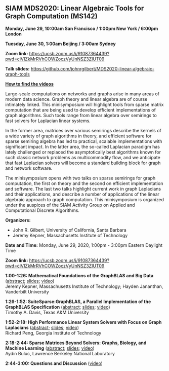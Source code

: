 ## SIAM MDS2020: Linear Algebraic Tools for Graph Computation  (MS142)

<b>Monday, June 29, 10:00am San Francisco / 1:00pm New York / 6:00pm London</b>
	
<b>Tuesday, June 30, 1:00am Beijing / 3:00am Sydney</b>

<b>Zoom link:</b> <https://ucsb.zoom.us/j/91087364439?pwd=clVIZkMrRVhCOWZoczVyUnNSZ3ZIUT09>

<b>Talk slides:</b> <https://github.com/johnrgilbert/MDS2020-linear-algebraic-graph-tools>

<b>[How to find the videos](https://docs.google.com/document/d/1ugjIXQrRsyGlaQ0vXXi3Q7NdYjl6q2b6mHvuhEexenY/edit#bookmark=id.wcwhmsdujsf7)</b>

Large-scale computations on networks and graphs arise in many areas of modern data science. Graph theory and linear algebra are of course intimately linked. This minisymposium will highlight tools from sparse matrix computation that are being used to develop efficient implementations of graph algorithms. Such tools range from linear algebra over semirings to fast solvers for Laplacian linear systems.

In the former area, matrices over various semirings describe the kernels of a wide variety of graph algorithms in theory, and efficient software for sparse semiring algebra has led to practical, scalable implementations with significant impact. In the latter area, the so-called Laplacian paradigm has lately challenged or replaced the asymptotically best algorithms known for such classic network problems as multicommodity flow, and we anticipate that fast Laplacian solvers will become a standard building block for graph and network software.

The minisymposium opens with two talks on sparse semirings for graph computation, the first on theory and the second on efficient implementation and software. The last two talks highlight current work in graph Laplacians and their applications, and describe a number of applications of the linear algebraic approach to graph computation.
This minisymposium is organized under the auspices of the SIAM Activity Group on Applied and Computational Discrete Algorithms.

<b>Organizers:</b> 	
* John R. Gilbert, University of California, Santa Barbara
* Jeremy Kepner, Massachusetts Institute of Technology

<b>Date and Time:</b> Monday, June 29, 2020, 1:00pm - 3:00pm Eastern Daylight Time 

<b>Zoom link:</b> <https://ucsb.zoom.us/j/91087364439?pwd=clVIZkMrRVhCOWZoczVyUnNSZ3ZIUT09>

<b>1:00-1:26: Mathematical Foundations of the GraphBLAS and Big Data</b> 
([abstract](https://meetings.siam.org/sess/dsp_talk.cfm?p=102804);
[slides](MS142-Kepner-Slides.pdf);
[video](https://docs.google.com/document/d/1ugjIXQrRsyGlaQ0vXXi3Q7NdYjl6q2b6mHvuhEexenY/edit#bookmark=id.wcwhmsdujsf7))<br>
Jeremy Kepner, Massachusetts Institute of Technology; Hayden Jananthan, Vanderbilt University

<b>1:26-1:52: SuiteSparse:GraphBLAS, a Parallel Implementation of the GraphBLAS Specification</b>
([abstract](https://meetings.siam.org/sess/dsp_talk.cfm?p=102805); 
[slides](MS142-Davis-Slides.pdf); 
[video](https://docs.google.com/document/d/1ugjIXQrRsyGlaQ0vXXi3Q7NdYjl6q2b6mHvuhEexenY/edit#bookmark=id.wcwhmsdujsf7))<br>
Timothy A. Davis, Texas A&M University

<b>1:52-2:18: High Performance Linear System Solvers with Focus on Graph Laplacians</b>
([abstract](https://meetings.siam.org/sess/dsp_talk.cfm?p=102806);
[slides](MS142-Peng-Slides.pdf); 
[video](https://docs.google.com/document/d/1ugjIXQrRsyGlaQ0vXXi3Q7NdYjl6q2b6mHvuhEexenY/edit#bookmark=id.wcwhmsdujsf7))<br>
Richard Peng, Georgia Institute of Technology

<b>2:18-2:44: Sparse Matrices Beyond Solvers: Graphs, Biology, and Machine Learning</b>
([abstract](https://meetings.siam.org/sess/dsp_talk.cfm?p=102807);
[slides](MS142-Buluc-Slides.pdf); 
[video](https://docs.google.com/document/d/1ugjIXQrRsyGlaQ0vXXi3Q7NdYjl6q2b6mHvuhEexenY/edit#bookmark=id.wcwhmsdujsf7))<br>
Aydin Buluc, Lawrence Berkeley National Laboratory

<b>2:44-3:00: Questions and Discussion</b>
([video](https://docs.google.com/document/d/1ugjIXQrRsyGlaQ0vXXi3Q7NdYjl6q2b6mHvuhEexenY/edit#bookmark=id.wcwhmsdujsf7))<br>

